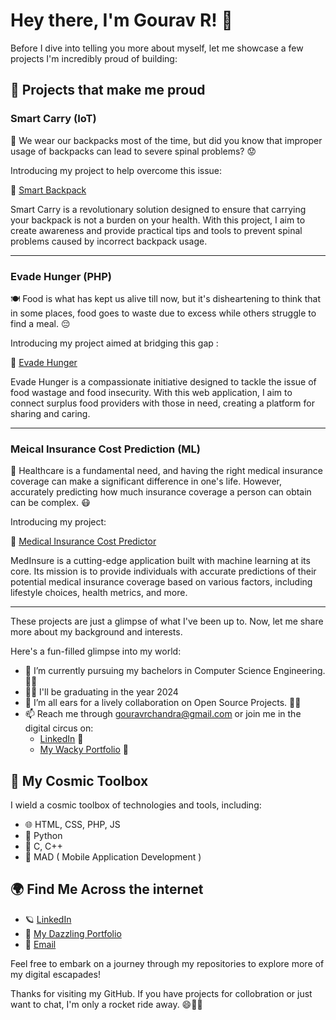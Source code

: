 # Hey there, I'm Gourav R! 👋

Before I dive into telling you more about myself, let me showcase a few projects I'm incredibly proud of building:

🌟 Projects that make me proud
-----------------------------------------
 ### Smart Carry (IoT)
🎒 We wear our backpacks most of the time, but did you know that improper usage of backpacks can lead to severe spinal problems? 😟

Introducing my project to help overcome this issue:

🚀 [Smart Backpack](https://github.com/g-gourav-r/Smart-Carry-Bagpack)

Smart Carry is a revolutionary solution designed to ensure that carrying your backpack is not a burden on your health. With this project, I aim to create awareness and provide practical tips and tools to prevent spinal problems caused by incorrect backpack usage.

----------------
### Evade Hunger (PHP)

🍽️ Food is what has kept us alive till now, but it's disheartening to think that in some places, food goes to waste due to excess while others struggle to find a meal. 😔

Introducing my project aimed at bridging this gap :

🌟 [Evade Hunger](https://github.com/g-gourav-r/Evade-Hunger)

Evade Hunger is a compassionate initiative designed to tackle the issue of food wastage and food insecurity. With this web application, I aim to connect surplus food providers with those in need, creating a platform for sharing and caring.

-------------------------
### Meical Insurance Cost Prediction (ML)

💉 Healthcare is a fundamental need, and having the right medical insurance coverage can make a significant difference in one's life. However, accurately predicting how much insurance coverage a person can obtain can be complex. 😷

Introducing my project:

🏥 [Medical Insurance Cost Predictor](https://github.com/g-gourav-r/Insurance-Cost-Predictor)


MedInsure is a cutting-edge application built with machine learning at its core. Its mission is to provide individuals with accurate predictions of their potential medical insurance coverage based on various factors, including lifestyle choices, health metrics, and more.

--------

These projects are just a glimpse of what I've been up to. Now, let me share more about my background and interests.

Here's a fun-filled glimpse into my world:

- 🔭 I’m currently pursuing my bachelors in Computer Science Engineering. 🎩✨
- 👨‍🎓 I'll be graduating in the year 2024
- 👯 I’m all ears for a lively collaboration on Open Source Projects. 🤝🚀
- 📫 Reach me through gouravrchandra@gmail.com or join me in the digital circus on:
  - [LinkedIn](https://www.linkedin.com/in/gourav-r/) 🎪
  - [My Wacky Portfolio](https://www.linkedin.com/in/gourav-r/) 🎉

## 🚀 My Cosmic Toolbox

I wield a cosmic toolbox of technologies and tools, including:

- 🌐 HTML, CSS, PHP, JS
- 🔮 Python
- 🌟 C, C++
- 📱 MAD ( Mobile Application Development )

## 🌍 Find Me Across the internet

- 🪐 [LinkedIn](https://www.linkedin.com/in/gourav-r/)
- 🌌 [My Dazzling Portfolio](https://www.linkedin.com/in/gourav-r/)
- 📧 [Email](gouravrchandra@gmail.com)

Feel free to embark on a journey through my repositories to explore more of my digital escapades!

Thanks for visiting my GitHub. If you have projects for collobration or just want to chat, I'm only a rocket ride away. 😄🚀✨
